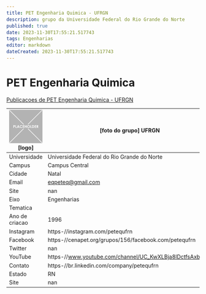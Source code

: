 ```yaml
---
title: PET Engenharia Quimica - UFRGN
description: grupo da Universidade Federal do Rio Grande do Norte
published: true
date: 2023-11-30T17:55:21.517743
tags: Engenharias
editor: markdown
dateCreated: 2023-11-30T17:55:21.517743
---
```


# PET Engenharia Quimica

[Publicacoes de PET Engenharia Quimica - UFRGN](/atividade/152PETEngenhariaQuimicaUFRGN/feed.md)

| ![placeholder.png](/placeholder.png) [logo] | [foto do grupo] UFRGN         |
| ------------------------------------------- | ------------------------------------------------- |
| Universidade                                | Universidade Federal do Rio Grande do Norte      |
| Campus                                      | Campus Central            |
| Cidade                                      | Natal             |
| Email                                       | eqpeteq@gmail.com             |
| Site                                        | nan              |
| Eixo                                        | Engenharias              |
| Tematica                                    |           |
| Ano de criacao                              | 1996        |
| Instagram                                   | https-//instagram.com/petequfrn         |
| Facebook                                    | https-//cenapet.org/grupos/156/facebook.com/petequfrn          |
| Twitter                                     | nan           |
| YouTube                                     | https-//www.youtube.com/channel/UC_KwXLBja8lDctfsAxbniFQ           |
| Contato                                     | https-//br.linkedin.com/company/petequfrn         |
| Estado                                      |  RN            |
| Site                                        | nan |
